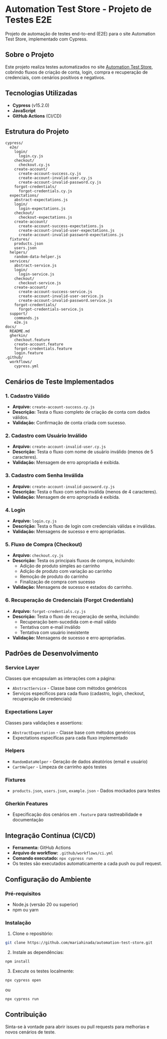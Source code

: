 # Automation Test Store - Projeto de Testes E2E

Projeto de automação de testes end-to-end (E2E) para o site Automation Test Store, implementado com Cypress.

## Sobre o Projeto

Este projeto realiza testes automatizados no site [Automation Test Store](https://automationteststore.com/), cobrindo fluxos de criação de conta, login, compra e recuperação de credenciais, com cenários positivos e negativos.

## Tecnologias Utilizadas

- **Cypress** (v15.2.0)
- **JavaScript**
- **GitHub Actions** (CI/CD)

## Estrutura do Projeto

```
cypress/
  e2e/
    login/
      login.cy.js
    checkout/
      checkout.cy.js
    create-account/
      create-account-success.cy.js
      create-account-invalid-user.cy.js
      create-account-invalid-password.cy.js
    forgot-credentials/
      forgot-credentials.cy.js
  expectations/
    abstract-expectations.js
    login/
      login-expectations.js
    checkout/
      checkout-expectations.js
    create-account/
      create-account-success-expectations.js
      create-account-invalid-user-expectations.js
      create-account-invalid-password-expectations.js
  fixtures/
    products.json
    users.json
  helpers/
    random-data-helper.js
  services/
    abstract-service.js
    login/
      login-service.js
    checkout/
      checkout-service.js
    create-account/
      create-account-success-service.js
      create-account-invalid-user-service.js
      create-account-invalid-password.service.js
    forgot-credentials/
      forgot-credentials-service.js
  support/
    commands.js
    e2e.js
docs/
  README.md
  gherkin/
    checkout.feature
    create-account.feature
    forgot-credentials.feature
    login.feature
.github/
  workflows/
    cypress.yml
```

## Cenários de Teste Implementados

### 1. Cadastro Válido

- **Arquivo:** `create-account-success.cy.js`
- **Descrição:** Testa o fluxo completo de criação de conta com dados válidos.
- **Validação:** Confirmação de conta criada com sucesso.

### 2. Cadastro com Usuário Inválido

- **Arquivo:** `create-account-invalid-user.cy.js`
- **Descrição:** Testa o fluxo com nome de usuário inválido (menos de 5 caracteres).
- **Validação:** Mensagem de erro apropriada é exibida.

### 3. Cadastro com Senha Inválida

- **Arquivo:** `create-account-invalid-password.cy.js`
- **Descrição:** Testa o fluxo com senha inválida (menos de 4 caracteres).
- **Validação:** Mensagem de erro apropriada é exibida.

### 4. Login

- **Arquivo:** `login.cy.js`
- **Descrição:** Testa o fluxo de login com credenciais válidas e inválidas.
- **Validação:** Mensagens de sucesso e erro apropriadas.

### 5. Fluxo de Compra (Checkout)

- **Arquivo:** `checkout.cy.js`
- **Descrição:** Testa os principais fluxos de compra, incluindo:
  - Adição de produto simples ao carrinho
  - Adição de produto com variação ao carrinho
  - Remoção de produto do carrinho
  - Finalização de compra com sucesso
- **Validação:** Mensagens de sucesso e estados do carrinho.

### 6. Recuperação de Credenciais (Forgot Credentials)

- **Arquivo:** `forgot-credentials.cy.js`
- **Descrição:** Testa o fluxo de recuperação de senha, incluindo:
  - Recuperação bem-sucedida com e-mail válido
  - Tentativa com e-mail inválido
  - Tentativa com usuário inexistente
- **Validação:** Mensagens de sucesso e erro apropriadas.

## Padrões de Desenvolvimento

### Service Layer

Classes que encapsulam as interações com a página:

- `AbstractService` - Classe base com métodos genéricos
- Serviços específicos para cada fluxo (cadastro, login, checkout, recuperação de credenciais)

### Expectations Layer

Classes para validações e assertions:

- `AbstractExpectation` - Classe base com métodos genéricos
- Expectations específicas para cada fluxo implementado

### Helpers

- `RandomDataHelper` - Geração de dados aleatórios (email e usuário)
- `CartHelper` - Limpeza de carrinho após testes

### Fixtures

- `products.json`, `users.json`, `example.json` - Dados mockados para testes

### Gherkin Features

- Especificação dos cenários em `.feature` para rastreabilidade e documentação

## Integração Contínua (CI/CD)

- **Ferramenta:** GitHub Actions
- **Arquivo de workflow:** `.github/workflows/ci.yml`
- **Comando executado:** `npx cypress run`
- Os testes são executados automaticamente a cada push ou pull request.

## Configuração do Ambiente

### Pré-requisitos

- Node.js (versão 20 ou superior)
- npm ou yarn

### Instalação

1. Clone o repositório:

```bash
git clone https://github.com/mariahinada/automation-test-store.git
```

2. Instale as dependências:

```bash
npm install
```

3. Execute os testes localmente:

```bash
npx cypress open
```

ou

```bash
npx cypress run
```

## Contribuição

Sinta-se à vontade para abrir issues ou pull requests para melhorias e novos cenários de teste.
